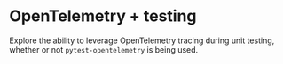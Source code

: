 # OpenTelemetry + testing

Explore the ability to leverage OpenTelemetry tracing during unit testing,
whether or not `pytest-opentelemetry` is being used.


